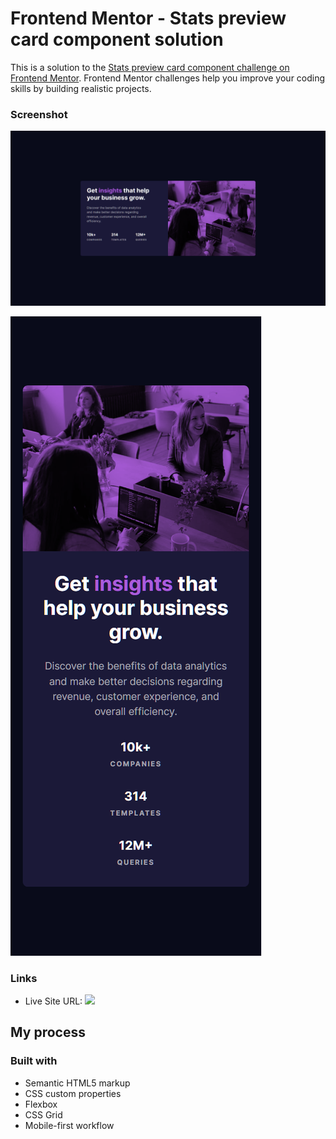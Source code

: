 # Frontend Mentor - Stats preview card component solution

This is a solution to the [Stats preview card component challenge on Frontend Mentor](https://www.frontendmentor.io/challenges/stats-preview-card-component-8JqbgoU62). Frontend Mentor challenges help you improve your coding skills by building realistic projects.

### Screenshot

![](./screenshots/desktop_design.png)

![](./screenshots/mobile_design.png)

### Links

- Live Site URL: ![](https://mystifying-jang-9c7e0c.netlify.app/)

## My process

### Built with

- Semantic HTML5 markup
- CSS custom properties
- Flexbox
- CSS Grid
- Mobile-first workflow
